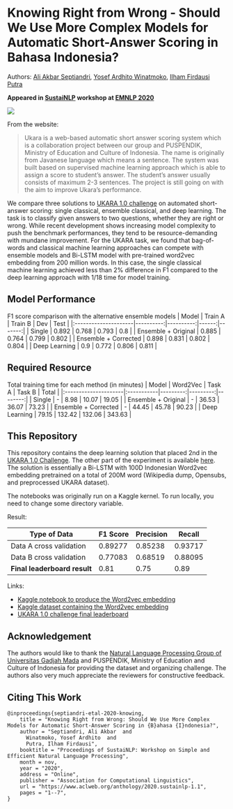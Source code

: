 # Knowing Right from Wrong - Should We Use More Complex Models for Automatic Short-Answer Scoring in Bahasa Indonesia?
Authors: [Ali Akbar Septiandri](https://twitter.com/aliakbars), [Yosef Ardhito Winatmoko](https://twitter.com/yoseflaw), [Ilham Firdausi Putra](https://www.linkedin.com/in/ilhamfp/)

**Appeared in [SustaiNLP](https://sites.google.com/view/sustainlp2020) workshop at [EMNLP 2020](https://2020.emnlp.org/)**

![](https://nlp.mipa.ugm.ac.id/wp-content/uploads/sites/888/2019/07/UKARA-LOGO-800X-218-300x82.png)

From the website:
> Ukara is a web-based  automatic short answer scoring system which is a collaboration project between our group and PUSPENDIK, Ministry of Education and Culture of Indonesia. The name is originally from Javanese language which means a sentence. The system was built based on supervised machine learning approach which is able to assign a score to student’s answer. The student’s answer usually consists of maximum 2-3 sentences. The project is still going on with the aim to improve Ukara’s performance.

We compare three solutions to [UKARA 1.0 challenge](https://nlp.mipa.ugm.ac.id/ukara-1-0-challenge/) on automated short-answer scoring: single classical, ensemble classical, and deep learning. The task is to classify given answers to two questions, whether they are right or wrong. While recent development shows increasing model complexity to push the benchmark performances, they tend to be resource-demanding with mundane improvement. For the UKARA task, we found that bag-of-words and classical machine learning approaches can compete with ensemble models and Bi-LSTM model with pre-trained word2vec embedding from 200 million words. In this case, the single classical machine learning achieved less than 2% difference in F1 compared to the deep learning approach with 1/18 time for model training.

## Model Performance

F1 score comparison with the alternative ensemble models
| Model                |   Train A |   Train B |   Dev |   Test |
|:---------------------|----------:|----------:|------:|-------:|
| Single               |     0.892 |     0.768 | 0.793 |  0.8   |
| Ensemble + Original  |     0.885 |     0.764 | 0.799 |  0.802 |
| Ensemble + Corrected |     0.898 |     0.831 | 0.802 |  0.804 |
| Deep Learning        |     0.9   |     0.772 | 0.806 |  0.811 |

## Required Resource

Total training time for each method (in minutes)
| Model                | Word2Vec   |   Task A |   Task B |   Total |
|:---------------------|:-----------|---------:|---------:|--------:|
| Single               | -          |     8.98 |    10.07 |   19.05 |
| Ensemble + Original  | -          |    36.53 |    36.07 |   73.23 |
| Ensemble + Corrected | -          |    44.45 |    45.78 |   90.23 |
| Deep Learning        | 79.15      |   132.42 |   132.06 |  343.63 |


## This Repository
This repository contains the deep learning solution that placed 2nd in the [UKARA 1.0 Challenge](https://evalai.cloudcv.org/web/challenges/challenge-page/410/overview). The other part of the experiment is available [here](https://github.com/aliakbars/ukara). The solution is essentially a Bi-LSTM with 100D Indonesian Word2vec embedding pretrained on a total of 200M word (Wikipedia dump, Opensubs, and preprocessed UKARA dataset).  

The notebooks was originally run on a Kaggle kernel. To run locally, you need to change some directory variable.  

Result:  

| Type of Data | F1 Score | Precision | Recall |
| ------ | ------ | ------ | ------ |
| Data A cross validation | 0.89277 | 0.85238 | 0.93717 |
| Data B cross validation | 0.77083 | 0.68519 | 0.88095 |
| **Final leaderboard result** | 0.81 | 0.75 | 0.89 |

Links: 
* [Kaggle notebook to produce the Word2vec embedding](https://www.kaggle.com/ilhamfp31/ukara-building-word2vec-100-indonesia)
* [Kaggle dataset containing the Word2vec embedding](https://www.kaggle.com/ilhamfp31/word2vec-100-indonesian)
* [UKARA 1.0 challenge final leaderboard](https://evalai.cloudcv.org/web/challenges/challenge-page/410/leaderboard/1141)

## Acknowledgement

The authors would like to thank the [Natural Language Processing Group of Universitas Gadjah Mada](https://nlp.mipa.ugm.ac.id/) and PUSPENDIK, Ministry of Education and Culture of Indonesia for providing the dataset and organizing challenge. The authors also very much appreciate the reviewers for constructive feedback.

## Citing This Work

```
@inproceedings{septiandri-etal-2020-knowing,
    title = "Knowing Right from Wrong: Should We Use More Complex Models for Automatic Short-Answer Scoring in {B}ahasa {I}ndonesia?",
    author = "Septiandri, Ali Akbar  and
      Winatmoko, Yosef Ardhito  and
      Putra, Ilham Firdausi",
    booktitle = "Proceedings of SustaiNLP: Workshop on Simple and Efficient Natural Language Processing",
    month = nov,
    year = "2020",
    address = "Online",
    publisher = "Association for Computational Linguistics",
    url = "https://www.aclweb.org/anthology/2020.sustainlp-1.1",
    pages = "1--7",
}
```
